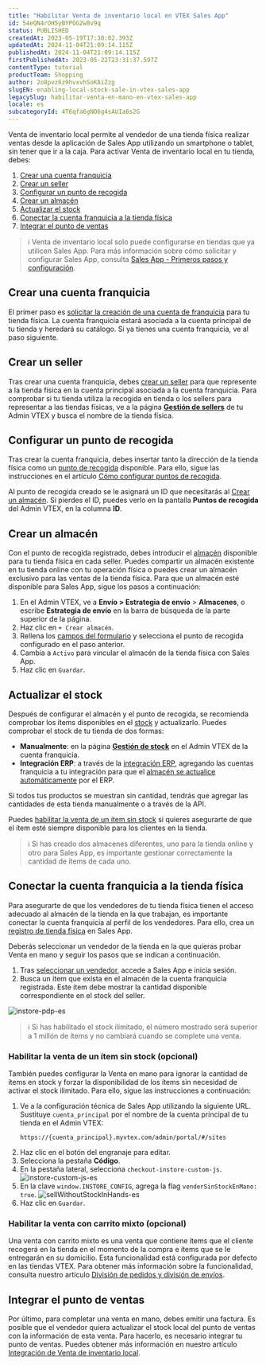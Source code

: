 ```yaml
---
title: "Habilitar Venta de inventario local en VTEX Sales App"
id: 54eQN4rOH5yBYPGG2w8v9q
status: PUBLISHED
createdAt: 2023-05-19T17:30:02.393Z
updatedAt: 2024-11-04T21:09:14.115Z
publishedAt: 2024-11-04T21:09:14.115Z
firstPublishedAt: 2023-05-22T23:31:37.597Z
contentType: tutorial
productTeam: Shopping
author: 2o8pvz6z9hvxvhSoKAiZzg
slugEN: enabling-local-stock-sale-in-vtex-sales-app
legacySlug: habilitar-venta-en-mano-en-vtex-sales-app
locale: es
subcategoryId: 4T6qfa6gNO6g4sAUIa6s2G
---
```


Venta de inventario local permite al vendedor de una tienda física realizar ventas desde la aplicación de Sales App utilizando un smartphone o tablet, sin tener que ir a la caja. Para activar Venta de inventario local en tu tienda, debes:

1. [Crear una cuenta franquicia](#crear-una-cuenta-franquicia)
2. [Crear un seller](#crear-un-seller)
3. [Configurar un punto de recogida](#configurar-un-punto-de-recogida)
4. [Crear un almacén](#crear-un-almacen)
5. [Actualizar el stock](#actualizar-el-stock)
6. [Conectar la cuenta franquicia a la tienda física](#conectar-la-cuenta-franquicia-a-la-tienda-fisica)
7. [Integrar el punto de ventas](#integrar-el-punto-de-ventas)

> ℹ️ Venta de inventario local solo puede configurarse en tiendas que ya utilicen Sales App. Para más información sobre cómo solicitar y configurar Sales App, consulta [Sales App - Primeros pasos y configuración](/es/tracks/instore-primeiros-passos-e-configuracoes--zav76TFEZlAjnyBVL5tRc).

## Crear una cuenta franquicia

El primer paso es [solicitar la creación de una cuenta de franquicia](/es/tracks/instore-primeiros-passos-e-configuracoes--zav76TFEZlAjnyBVL5tRc/eujH0id9Y4WJjjmdazUKd) para tu tienda física. La cuenta franquicia estará asociada a la cuenta principal de tu tienda y heredará su catálogo. Si ya tienes una cuenta franquicia, ve al paso siguiente.

## Crear un seller

Tras crear una cuenta franquicia, debes [crear un seller](/es/tutorial/adicionar-seller--tutorials_392) para que represente a la tienda física en la cuenta principal asociada a la cuenta franquicia. Para comprobar si tu tienda utiliza la recogida en tienda o los sellers para representar a las tiendas físicas, ve a la página **[Gestión de sellers](/es/tutorial/gerenciamento-de-sellers--6eEiOISwxuAWJ8w6MtK7iv)** de tu Admin VTEX y busca el nombre de la tienda física.

## Configurar un punto de recogida

Tras crear la cuenta franquicia, debes insertar tanto la dirección de la tienda física como un [punto de recogida](/es/tutorial/pontos-de-retirada--2fljn6wLjn8M4lJHA6HP3R) disponible. Para ello, sigue las instrucciones en el artículo [Cómo configurar puntos de recogida](/es/tutorial/pontos-de-retirada--2fljn6wLjn8M4lJHA6HP3R#como-configurar-pontos-de-retirada).

Al punto de recogida creado se le asignará un ID que necesitarás al [Crear un almacén](crear-un-almacen). Si pierdes el ID, puedes verlo en la pantalla **Puntos de recogida** del Admin VTEX, en la columna **ID**.

## Crear un almacén

Con el punto de recogida registrado, debes introducir el [almacén](/es/tutorial/estoque--6oIxvsVDTtGpO7y6zwhGpb) disponible para tu tienda física en cada seller. Puedes compartir un almacén existente en tu tienda online con tu operación física o puedes crear un almacén exclusivo para las ventas de la tienda física. Para que un almacén esté disponible para Sales App, sigue los pasos a continuación:

1. En el Admin VTEX, ve a **Envío > Estrategia de envío** > **Almacenes**, o escribe **Estrategia de envío** en la barra de búsqueda de la parte superior de la página.
2. Haz clic en `+ Crear almacén`.
3. Rellena los [campos del formulario](/es/tutorial/gerenciar-estoque--tutorials_137#campos-de-cadastro) y selecciona el punto de recogida configurado en el paso anterior.
4. Cambia <i class="fas fa-toggle-on"></i> a `Activo` para vincular el almacén de la tienda física con Sales App.
5. Haz clic en `Guardar`.

## Actualizar el stock

Después de configurar el almacén y el punto de recogida, se recomienda comprobar los ítems disponibles en el [stock](/es/tutorial/gerenciar-itens-em-estoque--tutorials_139) y actualizarlo. Puedes comprobar el stock de tu tienda de dos formas:

- **Manualmente**: en la página **[Gestión de stock](/es/tutorial/gerenciar-itens-em-estoque--tutorials_139)** en el Admin VTEX de la cuenta franquicia.
- **Integración ERP**: a través de la [integración ERP](https://developers.vtex.com/docs/guides/erp-integration-guide), agregando las cuentas franquicia a tu integración para que el [almacén se actualice automáticamente](https://developers.vtex.com/docs/guides/erp-integration-import-inventory#update-sku-inventory) por el ERP.

Si todos tus productos se muestran sin cantidad, tendrás que agregar las cantidades de esta tienda manualmente o a través de la API.

Puedes [habilitar la venta de un ítem sin stock](#habilitar-la-venta-de-un-item-sin-stock-opcional) si quieres asegurarte de que el ítem esté siempre disponible para los clientes en la tienda.

> ℹ️ Si has creado dos almacenes diferentes, uno para la tienda online y otro para Sales App, es importante gestionar correctamente la cantidad de ítems de cada uno.

## Conectar la cuenta franquicia a la tienda física

Para asegurarte de que los vendedores de tu tienda física tienen el acceso adecuado al almacén de la tienda en la que trabajan, es importante conectar la cuenta franquicia al perfil de los vendedores. Para ello, crea un [registro de tienda física](/es/tutorial/loja-fisica-instore-beta--N4M9njT9xomdWD7mQyPt7) en Sales App.

Deberás seleccionar un vendedor de la tienda en la que quieras probar Venta en mano y seguir los pasos que se indican a continuación.

1. Tras [seleccionar un vendedor](/es/tutorial/vendedores-instore-beta--4rzit1pzp28km4HSDEdrEC), accede a Sales App e inicia sesión.
2. Busca un ítem que exista en el almacén de la cuenta franquicia registrada. Este ítem debe mostrar la cantidad disponible correspondiente en el stock del seller.

![instore-pdp-es](https://raw.githubusercontent.com/vtexdocs/help-center-content/refs/heads/main/docs/es/tutorials/comercio-unificado/vtex-sales-app/habilitar-venta-de-inventario-local-en-vtex-sales-app_1.png)

> ℹ️ Si has habilitado el stock ilimitado, el número mostrado será superior a 1 millón de ítems y no cambiará cuando se complete una venta.

### Habilitar la venta de un ítem sin stock (opcional)

También puedes configurar la Venta en mano para ignorar la cantidad de ítems en stock y forzar la disponibilidad de los ítems sin necesidad de activar el stock ilimitado. Para ello, sigue las instrucciones a continuación:

1. Ve a la configuración técnica de Sales App utilizando la siguiente URL. Sustituye `cuenta_principal` por el nombre de la cuenta principal de tu tienda en el Admin VTEX:
   ```
   https://{cuenta_principal}.myvtex.com/admin/portal/#/sites
   ```
2. Haz clic en el botón del engranaje <i class="fas fa-cog"></i> para editar.
3. Selecciona la pestaña **Código**.
4. En la pestaña lateral, selecciona `checkout-instore-custom-js`.
   ![instore-custom-js-es](https://raw.githubusercontent.com/vtexdocs/help-center-content/refs/heads/main/docs/es/tutorials/comercio-unificado/vtex-sales-app/habilitar-venta-de-inventario-local-en-vtex-sales-app_2.png)
5. En la clave `window.INSTORE_CONFIG`, agrega la flag `venderSinStockEnMano: true`.
   ![sellWithoutStockInHands-es](https://raw.githubusercontent.com/vtexdocs/help-center-content/refs/heads/main/docs/es/tutorials/comercio-unificado/vtex-sales-app/habilitar-venta-de-inventario-local-en-vtex-sales-app_3.png)
6. Haz clic en <i class="fas fa-save"></i> `Guardar`.

### Habilitar la venta con carrito mixto (opcional)

Una venta con carrito mixto es una venta que contiene ítems que el cliente recogerá en la tienda en el momento de la compra e ítems que se le entregarán en su domicilio. Esta funcionalidad está configurada por defecto en las tiendas VTEX. Para obtener más información sobre la funcionalidad, consulta nuestro artículo [División de pedidos y división de envíos](/es/tutorial/divisao-de-pedidos-e-divisao-de-entregas--jQvzA6QgSd51e2p6bthoV).

## Integrar el punto de ventas

Por último, para completar una venta en mano, debes emitir una factura. Es posible que el vendedor quiera actualizar el stock local del punto de ventas con la información de esta venta. Para hacerlo, es necesario integrar tu punto de ventas. Puedes obtener más información en nuestro artículo [Integración de Venta de inventario local](https://developers.vtex.com/docs/guides/integration-vtex-sales-app-local-stock-sale).
